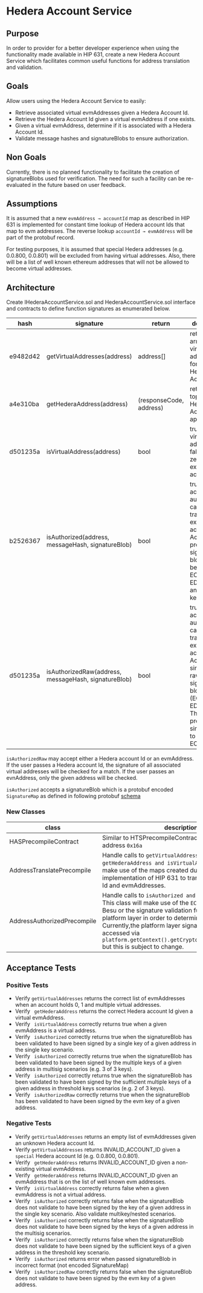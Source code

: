 # Hedera Account Service

## Purpose

In order to provider for a better developer experience when using the functionality made available in
HIP 631, create a new Hedera Account Service which facilitates common useful functions
for address translation and validation.

## Goals

Allow users using the Hedera Account Service to easily:
- Retrieve associated virtual evmAddresses given a Hedera Account Id.
- Retrieve the Hedera Account Id given a virtual evmAddress if one exists.
- Given a virtual evmAddress, determine if it is associated with a Hedera Account Id.
- Validate message hashes and signatureBlobs to ensure authorization.

## Non Goals

Currently, there is no planned functionality to facilitate the creation of signatureBlobs used for verification.
The need for such a facility can be re-evaluated in the future based on user feedback.

## Assumptions

It is assumed that a new `evmAddress → accountId` map as described in HIP 631 is implemented for constant time lookup of
Hedera account Ids that map to evm addresses.  The reverse lookup `accountId → evmAddress` will be part of the protobuf record.

For testing purposes, it is assumed that special Hedera addresses (e.g. 0.0.800, 0.0.801) will be excluded from having virtual addresses.
Also, there will be a list of well known ethereum addresses that will not be allowed to become virtual addresses.

## Architecture

Create IHederaAccountService.sol and HederaAccountService.sol interface and contracts to define function signatures
as enumerated below.

|   hash   |                      signature                       |         return          |                                                                                    description                                                                                     |
|----------|------------------------------------------------------|-------------------------|------------------------------------------------------------------------------------------------------------------------------------------------------------------------------------|
| e9482d42 | getVirtualAddresses(address)                         | address[]               | returns an array of virtual addresses for a given Hedera Account ID                                                                                                                |
| a4e310ba | getHederaAddress(address)                            | (responseCode, address) | returns the top level Hedera Account ID if applicable                                                                                                                              |
| d501235a | isVirtualAddress(address)                            | bool                    | true if valid virtual address, false if long-zero or non existing account                                                                                                          |
| b2526367 | isAuthorized(address, messageHash, signatureBlob)    | bool                    | true if account is authorized to carry out transaction execution on account. Accepts protobuf key signature blobs. May be used for ECDSA, ED25519 and complex key flows            |
| d501235a | isAuthorizedRaw(address, messageHash, signatureBlob) | bool                    | true if account is authorized to carry out transaction execution on account. Accepts single key raw signature blobs (ECDSA and ED25519). This provides similar logic to ECRECOVER. |

```isAuthorizedRaw``` may accept either a Hedera account Id or an evmAddress.  If the user passes a Hedera account Id, the
signature of all associated virtual addresses will be checked for a match.  If the user passes an evnAddress, only the given address
will be checked.

```isAuthorized``` accepts a signatureBlob which is a protobuf encoded ```SignatureMap``` as defined in following protobuf [schema](https://github.com/hashgraph/hedera-protobufs/blob/main/services/basic_types.proto#L783)

### New Classes

|            class            |                                                                                                                                                                                     description                                                                                                                                                                                      |
|-----------------------------|--------------------------------------------------------------------------------------------------------------------------------------------------------------------------------------------------------------------------------------------------------------------------------------------------------------------------------------------------------------------------------------|
| HASPrecompileContract       | Similar to HTSPrecompileContract.  Will be deployed at address `0x16a`                                                                                                                                                                                                                                                                                                               |
| AddressTranslatePrecompile  | Handle calls to ```getVirtualAddresses, getHederaAddress and isVirtualAddress```.  This class will make use of the maps created during the implementation of HIP 631 to translate Hedera account Id and evmAddresses.                                                                                                                                                                |
| AddressAuthorizedPrecompile | Handle calls to ```isAuthorized and isAuthorizedRaw```.  This class will make use of the `ECRECOVER` precompile in Besu or the signature validation functionality in the platform layer in order to determine the results.  Currently,the platform layer signature verification is accessed via `platform.getContext().getCryptography()::verifySync` but this is subject to change. |

## Acceptance Tests

### Positive Tests

* Verify ```getVirtualAddresses``` returns the correct list of evmAddresses when an account holds 0, 1 and multiple virtual addresses.
* Verify ``` getHederaAddress``` returns the correct Hedera account Id given a virtual evmAddress.
* Verify ``` isVirtualAddress``` correctly returns true when a given evmAddress is a virtual address.
* Verify ``` isAuthorized``` correctly returns true when the signatureBlob has been validated to have been signed by a single key of a given address in the single key scenario.
* Verify ``` isAuthorized``` correctly returns true when the signatureBlob has been validated to have been signed by the multiple keys of a given address in multisig scenarios (e.g. 3 of 3 keys).
* Verify ``` isAuthorized``` correctly returns true when the signatureBlob has been validated to have been signed by the sufficient multiple keys of a given address in threshold keys scenarios (e.g. 2 of 3 keys).
* Verify ``` isAuthorizedRaw``` correctly returns true when the signatureBlob has been validated to have been signed by the evm key of a given address.

### Negative Tests

* Verify ```getVirtualAddresses``` returns an empty list of evmAddresses given an unknown Hedera account Id.
* Verify ```getVirtualAddresses``` returns INVALID_ACCOUNT_ID given a `special` Hedera account Id (e.g. 0.0.800, 0.0.801).
* Verify ``` getHederaAddress``` returns INVALID_ACCOUNT_ID given a non-existing virtual evmAddress.
* Verify ``` getHederaAddress``` returns INVALID_ACCOUNT_ID given an evmAddress that is on the list of well known evm addresses.
* Verify ``` isVirtualAddress``` correctly returns false when a given evmAddress is not a virtual address.
* Verify ``` isAuthorized``` correctly returns false when the signatureBlob does not validate to have been signed by the key of a given address in the single key scenario. Also validate multikey/nested scenarios.
* Verify ``` isAuthorized``` correctly returns false when the signatureBlob does not validate to have been signed by the keys of a given address in the multisig scenarios.
* Verify ``` isAuthorized``` correctly returns false when the signatureBlob does not validate to have been signed by the sufficient keys of a given address in the threshold key scenario.
* Verify ``` isAuthorized``` returns error when passed signatureBlob in incorrect format (not encoded SignatureMap)
* Verify ``` isAuthorizedRaw``` correctly returns false when the signatureBlob does not validate to have been signed by the evm key of a given address.
